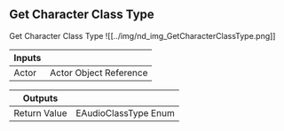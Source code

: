 ## Get Character Class Type
Get Character Class Type
![[../img/nd_img_GetCharacterClassType.png]]

|Inputs||
|--|--|
| Actor | Actor Object Reference |

|Outputs||
|--|--|
| Return Value | EAudioClassType Enum |
